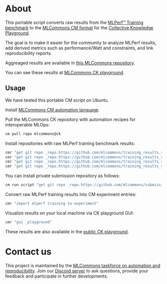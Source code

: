 ﻿# About

This portable script converts raw results from the [MLPerf™ Training benchmark]( https://github.com/mlcommons/training )
to the [MLCommons CM format](https://github.com/mlcommons/ck) for the [Collective Knowledge Playground](https://x.cKnowledge.org).

The goal is to make it easier for the community to analyze MLPerf results, 
add derived metrics such as performance/Watt and constraints,
and link reproducibility reports.

Aggreaged results are available in [this MLCommons repository](https://github.com/mlcommons/ck_mlperf_results).

You can see these results at [MLCommons CK playground](https://access.cknowledge.org/playground/?action=experiments&tags=mlperf-training,all).

## Usage

We have tested this portable CM script on Ubuntu.

Install [MLCommons CM automation language](https://github.com/mlcommons/ck/blob/master/docs/installation.md).

Pull the MLCommons CK repository with automation recipes for interoperable MLOps:
```bash
cm pull repo mlcommons@ck
```

Install repositories with raw MLPerf training benchmark results:
```bash
cmr "get git repo _repo.https://github.com/mlcommons/training_results_v1.0" --extra_cache_tags=mlperf-training-results,version-1.0 --branch=master --depth=""
cmr "get git repo _repo.https://github.com/mlcommons/training_results_v1.1" --extra_cache_tags=mlperf-training-results,version-1.1 --branch=main --depth=""
cmr "get git repo _repo.https://github.com/mlcommons/training_results_v2.0" --extra_cache_tags=mlperf-training-results,version-2.0 --branch=main --depth=""
cmr "get git repo _repo.https://github.com/mlcommons/training_results_v2.1" --extra_cache_tags=mlperf-training-results,version-2.1 --branch=main
```

You can install private submission repository as follows:
```bash
cm run script "get git repo _repo.https://github.com/mlcommons/submissions_training_v3.0" --extra_cache_tags=mlperf-training-results,version-3.0-private --branch=main --depth=4
```

Convert raw MLPerf training results into CM experiment entries:
```bash
cmr "import mlperf training to-experiment"
```

Visualize results on your local machine via CK playground GUI:
```bash
cmr "gui _playground"
```

These results are also available in the [public CK playground](https://access.cknowledge.org/playground/?action=experiments&tags=mlperf-training,all).

# Contact us

This project is maintained by the [MLCommons taskforce on automation and reproducibility](https://cKnowledge.org/mlcommons-taskforce).
Join our [Discord server](https://discord.gg/JjWNWXKxwT) to ask questions, provide your feedback and participate in further developments.
